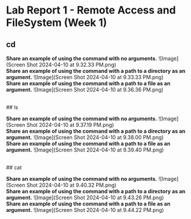 
# Lab Report 1 - Remote Access and FileSystem (Week 1)

## cd

**Share an example of using the command with no arguments.**
![Image](Screen Shot 2024-04-10 at 9.32.33 PM.png) <br>
**Share an example of using the command with a path to a directory as an argument.**
![Image](Screen Shot 2024-04-10 at 9.33.33 PM.png) <br>
**Share an example of using the command with a path to a file as an argument.**
![Image](Screen Shot 2024-04-10 at 9.36.36 PM.png) <br>

<br>
## ls

**Share an example of using the command with no arguments.**
![Image](Screen Shot 2024-04-10 at 9.37.19 PM.png) <br>
**Share an example of using the command with a path to a directory as an argument.**
![Image](Screen Shot 2024-04-10 at 9.38.00 PM.png) <br>
**Share an example of using the command with a path to a file as an argument.**
![Image](Screen Shot 2024-04-10 at 9.39.40 PM.png) <be>

<br>
## cat

**Share an example of using the command with no arguments.**
![Image](Screen Shot 2024-04-10 at 9.40.32 PM.png) <br>
**Share an example of using the command with a path to a directory as an argument.**
![Image](Screen Shot 2024-04-10 at 9.43.26 PM.png) <br>
**Share an example of using the command with a path to a file as an argument.**
![Image](Screen Shot 2024-04-10 at 9.44.22 PM.png) <br>
